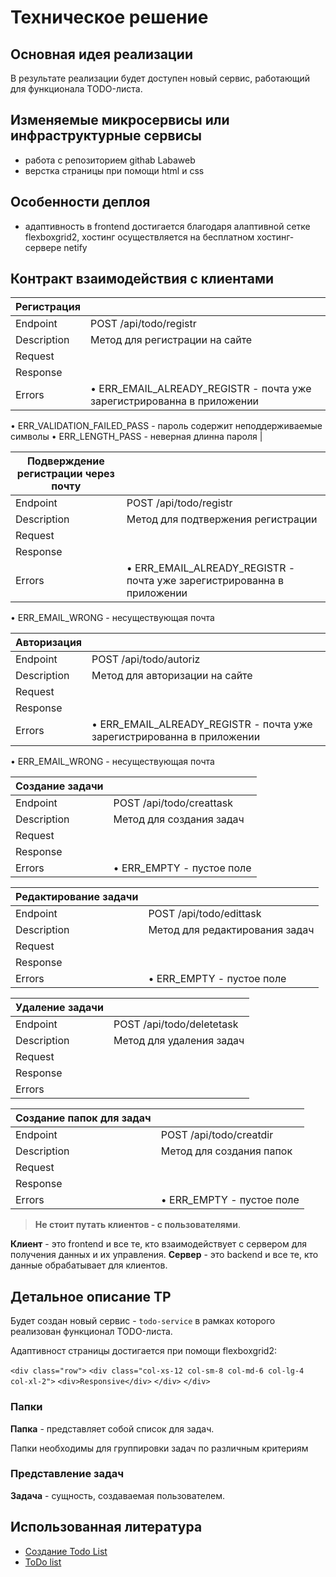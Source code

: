 # Техническое решение

## **Основная идея реализации**

В результате реализации будет доступен новый сервис, работающий для функционала TODO-листа.

## **Изменяемые микросервисы или инфраструктурные сервисы**

- работа с репозиторием githab Labaweb
- верстка страницы при помощи html и css

## **Особенности деплоя**

- адаптивность в frontend достигается благодаря алаптивной сетке flexboxgrid2, хостинг осуществляется на бесплатном хостинг-сервере netify

## **Контракт взаимодействия с клиентами**

| Регистрация |  |
| --- | --- |
| Endpoint | POST /api/todo/registr |
| Description | Метод для регистрации на сайте |
| Request |
| Response |
| Errors | • ERR_EMAIL_ALREADY_REGISTR - почта уже зарегистрированна в приложении
• ERR_VALIDATION_FAILED_PASS - пароль содержит неподдерживаемые символы
• ERR_LENGTH_PASS - неверная длинна пароля |

| Подверждение регистрации через почту |  |
| --- | --- |
| Endpoint | POST /api/todo/registr |
| Description | Метод для подтвержения регистрации |
| Request |
| Response |
| Errors | • ERR_EMAIL_ALREADY_REGISTR - почта уже зарегистрированна в приложении
• ERR_EMAIL_WRONG - несуществующая почта

| Авторизация |  |
| --- | --- |
| Endpoint | POST /api/todo/autoriz |
| Description | Метод для авторизации на сайте |
| Request |
| Response |
| Errors | • ERR_EMAIL_ALREADY_REGISTR - почта уже зарегистрированна в приложении
• ERR_EMAIL_WRONG - несуществующая почта

| Создание задачи |  |
| --- | --- |
| Endpoint | POST /api/todo/creattask |
| Description | Метод для создания задач |
| Request |
| Response |
| Errors | • ERR_EMPTY - пустое поле

| Редактирование задачи |  |
| --- | --- |
| Endpoint | POST /api/todo/edittask |
| Description | Метод для редактирования задач |
| Request |
| Response |
| Errors | • ERR_EMPTY - пустое поле

| Удаление задачи |  |
| --- | --- |
| Endpoint | POST /api/todo/deletetask |
| Description | Метод для удаления задач |
| Request |
| Response |
| Errors | 

| Создание папок для задач |  |
| --- | --- |
| Endpoint | POST /api/todo/creatdir |
| Description | Метод для создания папок |
| Request |
| Response |
| Errors | • ERR_EMPTY - пустое поле


> **Не стоит путать клиентов - с пользователями**.

**Клиент** - это frontend и все те, кто взаимодействует с сервером для получения данных и их управления.
**Сервер** - это backend и все те, кто данные обрабатывает для клиентов.
> 

## **Детальное описание ТР**

Будет создан новый сервис - `todo-service` в рамках которого реализован функционал TODO-листа.

Адаптивност страницы достигается при помощи flexboxgrid2:

`<div class="row">`
   `<div class="col-xs-12 col-sm-8 col-md-6 col-lg-4 col-xl-2">`
        `<div>Responsive</div>`
    `</div>`
`</div>`


### Папки

**Папка** - представляет собой список для задач.

Папки необходимы для группировки задач по различным критериям

### Представление задач

**Задача** - сущность, создаваемая пользователем.


## **Использованная литература**

- [Создание Todo List](https://itchief.ru/javascript/todo-list#development)
- [ToDo list](https://todoist.com/ru)